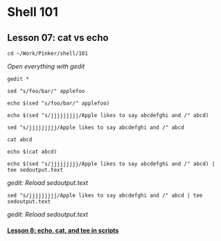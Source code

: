 # Shell 101
## Lesson 07: cat vs echo

`cd ~/Work/Pinker/shell/101`

*Open everything with gedit*

`gedit *`

`sed "s/foo/bar/" applefoo`

`echo $(sed "s/foo/bar/" applefoo)`

`echo $(sed "s/jjjjjjjjj/Apple likes to say abcdefghi and /" abcd)`

`sed "s/jjjjjjjjj/Apple likes to say abcdefghi and /" abcd`

`cat abcd`

`echo $(cat abcd)`

`echo $(sed "s/jjjjjjjjj/Apple likes to say abcdefghi and /" abcd) | tee sedoutput.text`

*gedit: Reload sedoutput.text*

`sed "s/jjjjjjjjj/Apple likes to say abcdefghi and /" abcd | tee sedoutput.text`

*gedit: Reload sedoutput.text*

#### [Lesson 8: echo, cat, and tee in scripts](https://github.com/inkVerb/pinker/blob/master/101-shell/Lesson-08.md)
